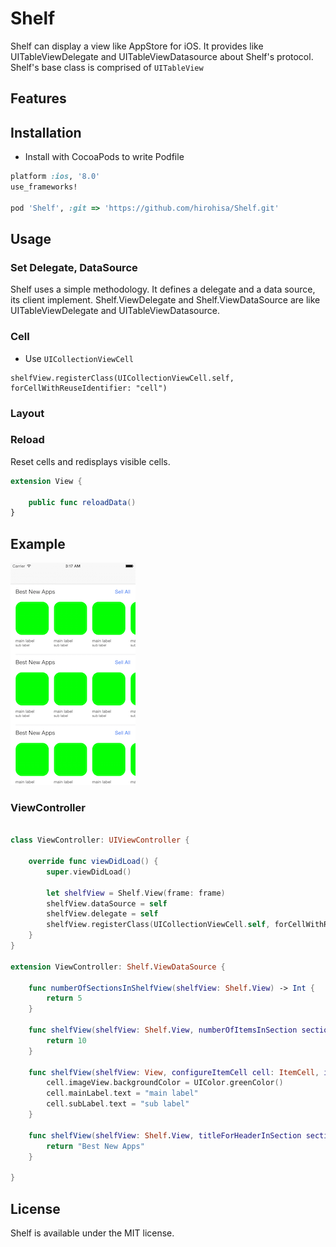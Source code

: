 # Shelf

Shelf can display a view like AppStore for iOS. It provides like UITableViewDelegate and UITableViewDatasource about Shelf's protocol.
Shelf's base class is comprised of `UITableView`

## Features


## Installation

- Install with CocoaPods to write Podfile
```ruby
platform :ios, '8.0'
use_frameworks!

pod 'Shelf', :git => 'https://github.com/hirohisa/Shelf.git'
```

## Usage

### Set Delegate, DataSource

Shelf uses a simple methodology. It defines a delegate and a data source, its client implement.
Shelf.ViewDelegate and Shelf.ViewDataSource are like UITableViewDelegate and UITableViewDatasource.


### Cell

- Use `UICollectionViewCell`

```
shelfView.registerClass(UICollectionViewCell.self, forCellWithReuseIdentifier: "cell")
```

### Layout

### Reload

Reset cells and redisplays visible cells.

```swift
extension View {

    public func reloadData()
}
```

## Example

![ ](Example/example.png)

### ViewController

```swift

class ViewController: UIViewController {

    override func viewDidLoad() {
        super.viewDidLoad()

        let shelfView = Shelf.View(frame: frame)
        shelfView.dataSource = self
        shelfView.delegate = self
        shelfView.registerClass(UICollectionViewCell.self, forCellWithReuseIdentifier: "cell")
    }
}

extension ViewController: Shelf.ViewDataSource {

    func numberOfSectionsInShelfView(shelfView: Shelf.View) -> Int {
        return 5
    }

    func shelfView(shelfView: Shelf.View, numberOfItemsInSection section: Int) -> Int {
        return 10
    }

    func shelfView(shelfView: View, configureItemCell cell: ItemCell, indexPath: NSIndexPath) {
        cell.imageView.backgroundColor = UIColor.greenColor()
        cell.mainLabel.text = "main label"
        cell.subLabel.text = "sub label"
    }

    func shelfView(shelfView: Shelf.View, titleForHeaderInSection section: Int) -> String {
        return "Best New Apps"
    }

}
```


## License

Shelf is available under the MIT license.
